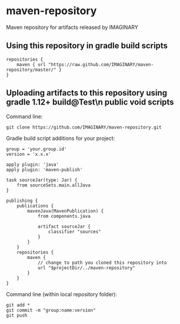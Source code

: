 maven-repository
================

Maven repository for artifacts released by IMAGINARY

Using this repository in gradle build scripts
---------------------------------------------

```
repositories {
    maven { url "https://raw.github.com/IMAGINARY/maven-repository/master/" }
}
```

Uploading artifacts to this repository using gradle 1.12+ build@Test\n    public void scripts
-----------------------------------------------------------------------

Command line:
```
git clone https://github.com/IMAGINARY/maven-repository.git
```

Gradle build script additions for your project:
```
group = 'your.group.id'
version = 'x.x.x'

apply plugin: 'java'
apply plugin: 'maven-publish'

task sourceJar(type: Jar) {
    from sourceSets.main.allJava
}

publishing {
    publications {
        mavenJava(MavenPublication) {
            from components.java

            artifact sourceJar {
                classifier "sources"
            }
        }
    }
    repositories {
        maven {
            // change to path you cloned this repository into
            url "$projectDir/../maven-repository"
        }
    }
}
```

Command line (within local repository folder):
```
git add *
git commit -m "group:name:version"
git push
```



